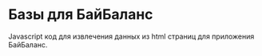 Базы для БайБаланс
==================

Javascript код для извлечения данных из html страниц для приложения БайБаланс.